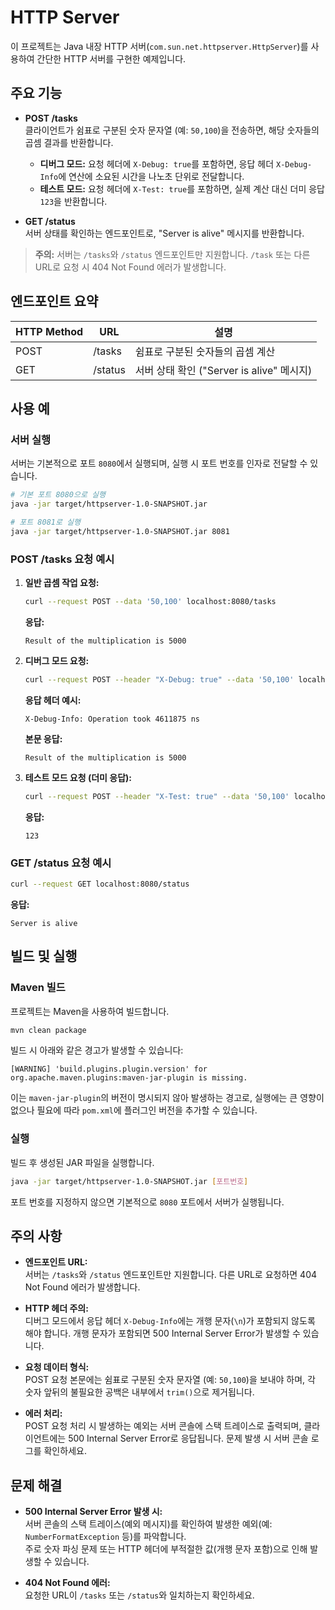 # HTTP Server

이 프로젝트는 Java 내장 HTTP 서버(`com.sun.net.httpserver.HttpServer`)를 사용하여 간단한 HTTP 서버를 구현한 예제입니다.

## 주요 기능

- **POST /tasks**  
  클라이언트가 쉼표로 구분된 숫자 문자열 (예: `50,100`)을 전송하면, 해당 숫자들의 곱셈 결과를 반환합니다.
  - **디버그 모드:** 요청 헤더에 `X-Debug: true`를 포함하면, 응답 헤더 `X-Debug-Info`에 연산에 소요된 시간을 나노초 단위로 전달합니다.
  - **테스트 모드:** 요청 헤더에 `X-Test: true`를 포함하면, 실제 계산 대신 더미 응답 `123`을 반환합니다.

- **GET /status**  
  서버 상태를 확인하는 엔드포인트로, "Server is alive" 메시지를 반환합니다.

> **주의:** 서버는 `/tasks`와 `/status` 엔드포인트만 지원합니다. `/task` 또는 다른 URL로 요청 시 404 Not Found 에러가 발생합니다.

## 엔드포인트 요약

| HTTP Method | URL     | 설명                                    |
|-------------|---------|-----------------------------------------|
| POST        | /tasks  | 쉼표로 구분된 숫자들의 곱셈 계산           |
| GET         | /status | 서버 상태 확인 ("Server is alive" 메시지) |

## 사용 예

### 서버 실행

서버는 기본적으로 포트 `8080`에서 실행되며, 실행 시 포트 번호를 인자로 전달할 수 있습니다.

```bash
# 기본 포트 8080으로 실행
java -jar target/httpserver-1.0-SNAPSHOT.jar

# 포트 8081로 실행
java -jar target/httpserver-1.0-SNAPSHOT.jar 8081
```

### POST /tasks 요청 예시

1. **일반 곱셈 작업 요청:**

   ```bash
   curl --request POST --data '50,100' localhost:8080/tasks
   ```

   **응답:**

   ```
   Result of the multiplication is 5000
   ```

2. **디버그 모드 요청:**

   ```bash
   curl --request POST --header "X-Debug: true" --data '50,100' localhost:8080/tasks
   ```

   **응답 헤더 예시:**

   ```
   X-Debug-Info: Operation took 4611875 ns
   ```

   **본문 응답:**

   ```
   Result of the multiplication is 5000
   ```

3. **테스트 모드 요청 (더미 응답):**

   ```bash
   curl --request POST --header "X-Test: true" --data '50,100' localhost:8080/tasks
   ```

   **응답:**

   ```
   123
   ```

### GET /status 요청 예시

```bash
curl --request GET localhost:8080/status
```

**응답:**

```
Server is alive
```

## 빌드 및 실행

### Maven 빌드

프로젝트는 Maven을 사용하여 빌드합니다.

```bash
mvn clean package
```

빌드 시 아래와 같은 경고가 발생할 수 있습니다:

```
[WARNING] 'build.plugins.plugin.version' for org.apache.maven.plugins:maven-jar-plugin is missing.
```

이는 `maven-jar-plugin`의 버전이 명시되지 않아 발생하는 경고로, 실행에는 큰 영향이 없으나 필요에 따라 `pom.xml`에 플러그인 버전을 추가할 수 있습니다.

### 실행

빌드 후 생성된 JAR 파일을 실행합니다.

```bash
java -jar target/httpserver-1.0-SNAPSHOT.jar [포트번호]
```

포트 번호를 지정하지 않으면 기본적으로 `8080` 포트에서 서버가 실행됩니다.

## 주의 사항

- **엔드포인트 URL:**  
  서버는 `/tasks`와 `/status` 엔드포인트만 지원합니다. 다른 URL로 요청하면 404 Not Found 에러가 발생합니다.

- **HTTP 헤더 주의:**  
  디버그 모드에서 응답 헤더 `X-Debug-Info`에는 개행 문자(`\n`)가 포함되지 않도록 해야 합니다. 개행 문자가 포함되면 500 Internal Server Error가 발생할 수 있습니다.

- **요청 데이터 형식:**  
  POST 요청 본문에는 쉼표로 구분된 숫자 문자열 (예: `50,100`)을 보내야 하며, 각 숫자 앞뒤의 불필요한 공백은 내부에서 `trim()`으로 제거됩니다.

- **에러 처리:**  
  POST 요청 처리 시 발생하는 예외는 서버 콘솔에 스택 트레이스로 출력되며, 클라이언트에는 500 Internal Server Error로 응답됩니다. 문제 발생 시 서버 콘솔 로그를 확인하세요.

## 문제 해결

- **500 Internal Server Error 발생 시:**  
  서버 콘솔의 스택 트레이스(예외 메시지)를 확인하여 발생한 예외(예: `NumberFormatException` 등)를 파악합니다.  
  주로 숫자 파싱 문제 또는 HTTP 헤더에 부적절한 값(개행 문자 포함)으로 인해 발생할 수 있습니다.

- **404 Not Found 에러:**  
  요청한 URL이 `/tasks` 또는 `/status`와 일치하는지 확인하세요.

